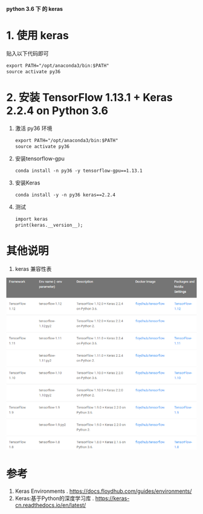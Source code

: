 **python 3.6 下 的 keras** 

# 1. 使用 keras
贴入以下代码即可
```
export PATH="/opt/anaconda3/bin:$PATH"
source activate py36 
```
# 2. 安装 TensorFlow 1.13.1 + Keras 2.2.4 on Python 3.6
1. 激活 py36 环境
    ```
    export PATH="/opt/anaconda3/bin:$PATH"
    source activate py36 
    ```

2. 安装tensorflow-gpu
    ```
    conda install -n py36 -y tensorflow-gpu==1.13.1
    ```

3. 安装Keras
    ```
    conda install -y -n py36 keras==2.2.4
    ```

4. 测试
    ```
    import keras
    print(keras.__version__);
    ```
# 其他说明
1. keras 兼容性表 

 ![](./keras.png)

# 参考
1. Keras Environments . https://docs.floydhub.com/guides/environments/
2. Keras:基于Python的深度学习库 . https://keras-cn.readthedocs.io/en/latest/